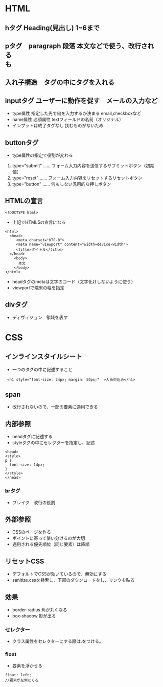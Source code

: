 # HTML
## hタグ Heading(見出し) 1~6まで
## pタグ　paragraph 段落 本文などで使う、改行される <br>も
## 入れ子構造　タグの中にタグを入れる
## inputタグ ユーザーに動作を促す　メールの入力など　
- type属性 指定した先で何を入力するか決まる email,checkboxなど
- name属性 必須属性 textフィールドの名前（オリジナル）
- インプットは終了タグなし 挟むものがないため

## buttonタグ
- type属性の指定で役割が変わる
1. type="submit" …… フォーム入力内容を送信するサブミットボタン（初期値）
2. type="reset" …… フォーム入力内容をリセットするリセットボタン
3. type="button" …… 何もしない汎用的な押しボタン

## HTMLの宣言
```
<!DOCTYPE html>
```
- 上記でHTML5の宣言になる
```
<html>
  <head>
     <meta charset="UTF-8">
     <meta name="viewport" content="width=device-width">
     <title>タイトル</title>
  </head>
    <body>
      本文
    </body>
</html>
```
- headタグのmetaは文字のコード（文字化けしないように使う）
- viewportで端末の幅を指定


## divタグ
- ディヴィジョン　領域を表す
# CSS
## インラインスタイルシート
- 一つのタグの中に記述すること
```
 <h1 style="font-size: 24px; margin: 50px;"  >入会申込み</h1>
 ```

## span
- 改行されないので、一部の要素に適用できる
 ## 内部参照
 - headタグに記述する
 - styleタグの中にセレクターを指定し、記述
 ``` 
 <head>
<style>
 p {
   font-size: 14px;
 }
</style>
 </head>
 ```

### brタグ
- ブレイク　改行の役割
 ## 外部参照
 - CSSのページを作る
 - ポイントに寄って使い分けるのが大切
 - 適用される優先順位（同じ要素）は降順

 ## リセットCSS
 -  デフォルトでCSSが効いているので、無効にする
 - sanitize.cssを検索し、下部のダウンロードをし、リンクを貼る

 ## 効果
 -  border-radius 角が丸くなる
- box-shadow 影が出る

### セレクター
- クラス属性をセレクターにする際は.をつける。

### float
- 要素を浮かせる
```
float: left;
//要素が左側にくる
```





